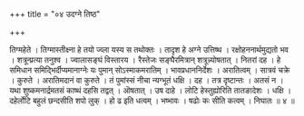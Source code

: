 +++
title = "०४ उदग्ने तिष्ठ"

+++

तिग्महेते । तिग्मास्तीक्ष्ना हे तयो ज्व्ला यस्य स तथोक्तः । तादृश हे अग्ने उत्तिष्थ । रक्षोहननार्थमुद्यतो भव । शत्रून्प्रत्या तनुश्व । ज्वालासङ्घं विस्तारय । रैस्तेजः सङ्घैरमित्रान् शत्रून्न्योषतात् । नितरां दह । हे समिधान समिद्भिर्दीप्यमानाग्नेः यः पुमान् सोऽस्माकमरातिम् । भावप्रधाननिर्देशः । अरातित्वम् । सात्रवं चक्रे । कुरुते । अरातिमदानं वा कुरुते । तं पुमांस्सं नीचा न्यग्भूतं धक्षि । दह । तत्र दृष्टान्तः । अतसं न । यथा शुष्कमनार्द्रमतसं काष्थं दहसि तद्वत् । ऒषतात् । उष दाहे । लोटि हेस्तुह्योरिति तातङादेशः । धक्षि । दहेर्लोटि बहुलं छन्दसीति शपो लुक् । हो ढ इति धत्वम् । भष्भावः । षढोः कः सीति कत्वम् । निघातः ॥ ४ ॥